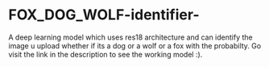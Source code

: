 # FOX_DOG_WOLF-identifier-
A deep learning model which uses res18 architecture and can identify the image u upload whether if its a dog or a wolf or a fox with the probabilty.
Go visit the link in the description to see the working model :).

